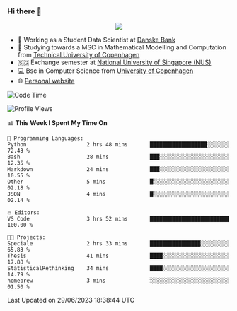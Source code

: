 ### Hi there 👋

<p align="center">
  <img src="https://media4.giphy.com/media/3ohzdKy5Z8TChSDuiA/giphy.gif?cid=ecf05e47r69cojk56gup9q8mep9liy48s94dn2uxsfh6fv39&rid=giphy.gif&ct=g" />
</p>

* 🏦 Working as a Student Data Scientist at [Danske Bank](https://danskebank.dk)
* 🧮 Studying towards a MSC in Mathematical Modelling and Computation from [Technical University of Copenhagen](https://www.dtu.dk)
* 🇸🇬 Exchange semester at [National University of Singapore (NUS)](https://www.nus.edu.sg)
* 💻 Bsc in Computer Science from [University of Copenhagen](https://www.ku.dk/english/)
* 🌐 [Personal website](https://fiskehandleren.github.io/carl-website/) 

<!--START_SECTION:waka-->
![Code Time](http://img.shields.io/badge/Code%20Time-393%20hrs%2012%20mins-blue)

![Profile Views](http://img.shields.io/badge/Profile%20Views-0-blue)

📊 **This Week I Spent My Time On** 

```text
💬 Programming Languages: 
Python                   2 hrs 48 mins       ██████████████████░░░░░░░   72.43 % 
Bash                     28 mins             ███░░░░░░░░░░░░░░░░░░░░░░   12.35 % 
Markdown                 24 mins             ███░░░░░░░░░░░░░░░░░░░░░░   10.55 % 
Other                    5 mins              █░░░░░░░░░░░░░░░░░░░░░░░░   02.18 % 
JSON                     4 mins              █░░░░░░░░░░░░░░░░░░░░░░░░   02.14 % 

🔥 Editors: 
VS Code                  3 hrs 52 mins       █████████████████████████   100.00 % 

🐱‍💻 Projects: 
Speciale                 2 hrs 33 mins       ████████████████░░░░░░░░░   65.83 % 
Thesis                   41 mins             ████░░░░░░░░░░░░░░░░░░░░░   17.88 % 
StatisticalRethinking    34 mins             ████░░░░░░░░░░░░░░░░░░░░░   14.79 % 
homebrew                 3 mins              ░░░░░░░░░░░░░░░░░░░░░░░░░   01.50 % 
```


 Last Updated on 29/06/2023 18:38:44 UTC
<!--END_SECTION:waka-->
